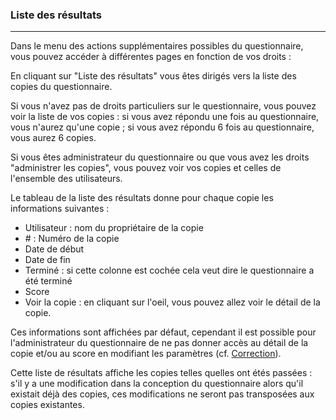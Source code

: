 ### Liste des résultats

---

Dans le menu des actions supplémentaires possibles du questionnaire, vous pouvez accéder à différentes pages en fonction de vos droits :

En cliquant sur "Liste des résultats" vous êtes dirigés vers la liste des copies du questionnaire.

Si vous n'avez pas de droits particuliers sur le questionnaire, vous pouvez voir la liste de vos copies : si vous avez répondu une fois au questionnaire, vous n'aurez qu'une copie ; si vous avez répondu 6 fois au questionnaire, vous aurez 6 copies.

Si vous êtes administrateur du questionnaire ou que vous avez les droits "administrer les copies", vous pouvez voir vos copies et celles de l'ensemble des utilisateurs.

Le tableau de la liste des résultats donne pour chaque copie les informations suivantes :

* Utilisateur : nom du propriétaire de la copie
* \# : Numéro de la copie
* Date de début 
* Date de fin
* Terminé : si cette colonne est cochée cela veut dire le questionnaire a été terminé
* Score
* Voir la copie : en cliquant sur l'oeil, vous pouvez allez voir le détail de la copie.

Ces informations sont affichées par défaut, cependant il est possible pour l'administrateur du questionnaire de ne pas donner accès au détail de la copie et/ou au score en modifiant les paramètres \(cf. [Correction](resources/quiz/quiz_parameters_correction.md)\).

Cette liste de résultats affiche les copies telles quelles ont étés passées : s'il y a une modification dans la conception du questionnaire alors qu'il existait déjà des copies, ces modifications ne seront pas transposées aux copies existantes.

